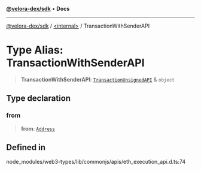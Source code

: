[**@velora-dex/sdk**](../../README.md) • **Docs**

***

[@velora-dex/sdk](../../globals.md) / [\<internal\>](../README.md) / TransactionWithSenderAPI

# Type Alias: TransactionWithSenderAPI

> **TransactionWithSenderAPI**: [`TransactionUnsignedAPI`](../namespaces/Users_alexeyshchur_Desktop_Repos_paraswap-sdk_node_modules_web3-types_lib_commonjs_index/type-aliases/TransactionUnsignedAPI.md) & `object`

## Type declaration

### from

> **from**: [`Address`](Address.md)

## Defined in

node\_modules/web3-types/lib/commonjs/apis/eth\_execution\_api.d.ts:74
